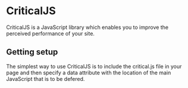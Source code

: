 # CriticalJS

CriticalJS is a JavaScript library which enables you to improve the perceived performance of your site.

## Getting setup

The simplest way to use CriticalJS is to include the critical.js file in your page and then specify a data attribute with the location of the main JavaScript that is to be defered.

<script src="criticaljs.min.js" data-deferredjs="main.js"></script>

